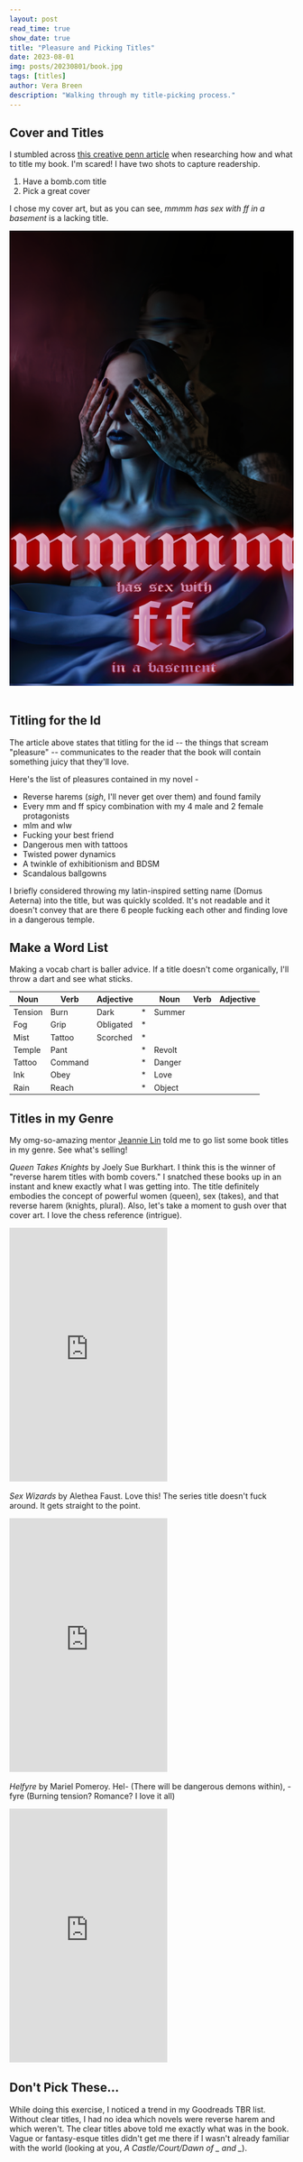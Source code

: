 ```yaml
---
layout: post
read_time: true
show_date: true
title: "Pleasure and Picking Titles"
date: 2023-08-01
img: posts/20230801/book.jpg
tags: [titles]
author: Vera Breen
description: "Walking through my title-picking process."
---
```


## Cover and Titles

I stumbled across [this creative penn article](https://www.thecreativepenn.com/2018/10/08/doubling-down-on-what-you-love-and-opportunities-when-publishing-wide-my-ninc-2018-round-up/) when researching how and what to title my book. I'm scared! I have two shots to capture readership.
1. Have a bomb.com title
2. Pick a great cover

I chose my cover art, but as you can see, *mmmm has sex with ff in a basement* is a lacking title.

<center><img src='./assets/img/posts/20230801/ebookcover.png' width="540"></center><br>


## Titling for the Id

The article above states that titling for the id -- the things that scream "pleasure" -- communicates to the reader that the book will contain something juicy that they'll love.

Here's the list of pleasures contained in my novel -
- Reverse harems (*sigh*, I'll never get over them) and found family 
- Every mm and ff spicy combination with my 4 male and 2 female protagonists
- mlm and wlw
- Fucking your best friend 
- Dangerous men with tattoos
- Twisted power dynamics
- A twinkle of exhibitionism and BDSM
- Scandalous ballgowns

I briefly considered throwing my latin-inspired setting name (Domus Aeterna) into the title, but was quickly scolded. It's not readable and it doesn't convey that are there 6 people fucking each other and finding love in a dangerous temple.

## Make a Word List

Making a vocab chart is baller advice. If a title doesn't come organically, I'll throw a dart and see what sticks. 

|Noun|Verb|Adjective||Noun|Verb|Adjective|
|--|--|--|--|--|--|--|
|Tension|Burn|Dark|*|Summer||
|Fog|Grip|Obligated|*|||
|Mist|Tattoo|Scorched|*|||
|Temple|Pant||*|Revolt||
|Tattoo|Command||*|Danger||
|Ink|Obey||*|Love||
|Rain|Reach||*|Object||

## Titles in my Genre

My omg-so-amazing mentor [Jeannie Lin](http://www.jeannielin.com/) told me to go list some book titles in my genre. See what's selling!

*Queen Takes Knights* by Joely Sue Burkhart. I think this is the winner of "reverse harem titles with bomb covers." I snatched these books up in an instant and knew exactly what I was getting into. The title definitely embodies the concept of powerful women (queen), sex (takes), and that reverse harem (knights, plural). Also, let's take a moment to gush over that cover art. I love the chess reference (intrigue).

<iframe type="text/html" sandbox="allow-scripts allow-same-origin allow-popups" width="280" height="450" frameborder="0" allowfullscreen style="max-width:100%" src="https://read.amazon.com/kp/card?asin=B076JFJ8ZF&preview=inline&linkCode=kpe&ref_=cm_sw_r_kb_dp_BXAAJ01797XPC12812GM" ></iframe>

*Sex Wizards* by Alethea Faust. Love this! The series title doesn't fuck around. It gets straight to the point.

<iframe type="text/html" sandbox="allow-scripts allow-same-origin allow-popups" width="280" height="450" frameborder="0" allowfullscreen style="max-width:100%" src="https://read.amazon.com/kp/card?asin=B09J98KB99&preview=inline&linkCode=kpe&ref_=cm_sw_r_kb_dp_Z8623A6N8334SYZ2X5VB" ></iframe>

*Helfyre* by Mariel Pomeroy. Hel- (There will be dangerous demons within), -fyre (Burning tension? Romance? I love it all)

<iframe type="text/html" sandbox="allow-scripts allow-same-origin allow-popups" width="280" height="450" frameborder="0" allowfullscreen style="max-width:100%" src="https://read.amazon.com/kp/card?asin=B09QT71SFD&preview=inline&linkCode=kpe&ref_=cm_sw_r_kb_dp_MRVM7RKZ951RXR6YRXS1" ></iframe>

## Don't Pick These...

While doing this exercise, I noticed a trend in my Goodreads TBR list. Without clear titles, I had no idea which novels were reverse harem and which weren't. The clear titles above told me exactly what was in the book. Vague or fantasy-esque titles didn't get me there if I wasn't already familiar with the world (looking at you, *A Castle/Court/Dawn of _ and _*).






